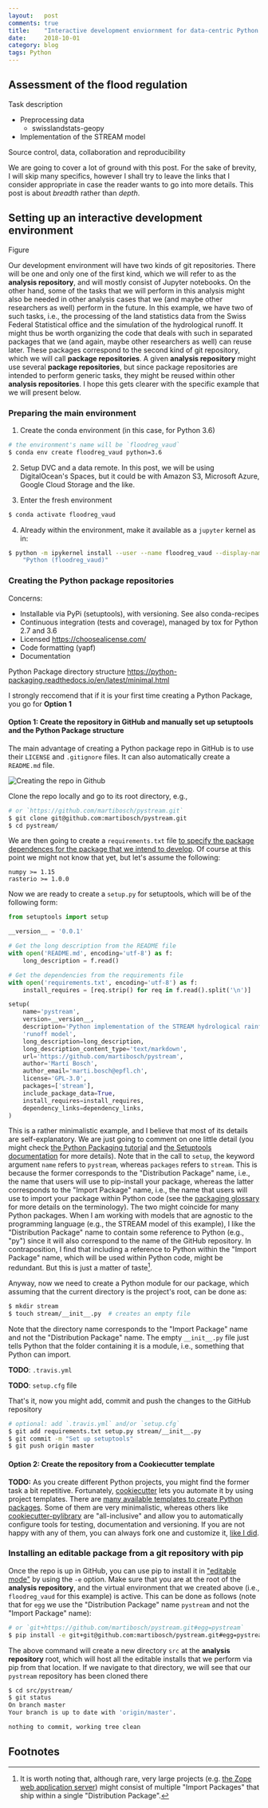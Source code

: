 ```yaml
---
layout:   post
comments: true
title:    "Interactive development enviornment for data-centric Python development"
date:     2018-10-01
category: blog
tags: Python
---
```


## Assessment of the flood regulation

Task description

* Preprocessing data
  * swisslandstats-geopy
* Implementation of the STREAM model

Source control, data, collaboration and reproducibility

We are going to cover a lot of ground with this post. For the sake of brevity, I will skip many specifics, however I shall try to leave the links that I consider appropriate in case the reader wants to go into more details. This post is about *breadth* rather than *depth*.

## Setting up an interactive development environment

Figure

Our development environment will have two kinds of git repositories. There will be one and only one of the first kind, which we will refer to as the **analysis repository**, and will mostly consist of Jupyter notebooks. On the other hand, some of the tasks that we will perform in this analysis might also be needed in other analysis cases that we (and maybe other researchers as well) perform in the future. In this example, we have two of such tasks, i.e., the processing of the land statistics data from the Swiss Federal Statistical office and the simulation of the hydrological runoff. It might thus be worth organizing the code that deals with such in separated packages that we (and again, maybe other researchers as well) can reuse later. These packages correspond to the second kind of git repository, which we will call **package repositories**. A given **analysis repository** might use several **package repositories**, but since package repositories are intended to perform generic tasks, they might be reused within other **analysis repositories**. I hope this gets clearer with the specific example that we will present below.

### Preparing the main environment

1. Create the conda environment (in this case, for Python 3.6)

```bash
# the environment's name will be `floodreg_vaud`
$ conda env create floodreg_vaud python=3.6
```

2. Setup DVC and a data remote. In this post, we will be using DigitalOcean's Spaces, but it could be with Amazon S3, Microsoft Azure, Google Cloud Storage and the like.

3. Enter the fresh environment

```bash
$ conda activate floodreg_vaud
```

4. Already within the environment, make it available as a `jupyter` kernel as in:

```bash
$ python -m ipykernel install --user --name floodreg_vaud --display-name \
    "Python (floodreg_vaud)"
```

### Creating the Python package repositories

Concerns:

* Installable via PyPi (setuptools), with versioning. See also conda-recipes
* Continuous integration (tests and coverage), managed by tox for Python 2.7 and 3.6
* Licensed  https://choosealicense.com/
* Code formatting (yapf)
* Documentation

Python Package directory structure https://python-packaging.readthedocs.io/en/latest/minimal.html

I strongly reccomend that if it is your first time creating a Python Package, you go for **Option 1**

#### Option 1: Create the repository in GitHub and manually set up setuptools and the Python Package structure

The main advantage of creating a Python package repo in GitHub is to use their `LICENSE` and `.gitignore` files.
It can also automatically create a `README.md` file.

![Creating the repo in Github](/assets/images/interactive_development/python_package_repo_github.png)

Clone the repo locally and go to its root directory, e.g.,

```bash
# or `https://github.com/martibosch/pystream.git`
$ git clone git@github.com:martibosch/pystream.git
$ cd pystream/
```

We are then going to create a `requirements.txt` file [to specify the package dependences for the package that we intend to develop](https://pip.readthedocs.io/en/latest/reference/pip_install/#requirements-file-format). Of course at this point we might not know that yet, but let's assume the following:

```
numpy >= 1.15
rasterio >= 1.0.0
```

Now we are ready to create a `setup.py` for setuptools, which will be of the following form:

```python
from setuptools import setup

__version__ = '0.0.1'

# Get the long description from the README file
with open('README.md', encoding='utf-8') as f:
    long_description = f.read()

# Get the dependencies from the requirements file
with open('requirements.txt', encoding='utf-8') as f:
    install_requires = [req.strip() for req in f.read().split('\n')]

setup(
    name='pystream',
    version=__version__,
    description='Python implementation of the STREAM hydrological rainfall-'
    'runoff model',
    long_description=long_description,
    long_description_content_type='text/markdown',
    url='https://github.com/martibosch/pystream',
    author='Martí Bosch',
    author_email='marti.bosch@epfl.ch',
    license='GPL-3.0',
    packages=['stream'],
    include_package_data=True,
    install_requires=install_requires,
    dependency_links=dependency_links,
)
```

This is a rather minimalistic example, and I believe that most of its details are self-explanatory. We are just going to comment on one little detail (you might check [the Python Packaging tutorial](https://python-packaging.readthedocs.io/en/latest/index.html) and [the Setuptools documentation](http://peak.telecommunity.com/DevCenter/setuptools) for more details). Note that in the call to `setup`, the keyword argument `name` refers to `pystream`, whereas `packages` refers to `stream`. This is because the former corresponds to the "Distribution Package" name, i.e., the name that users will use to pip-install your package, whereas the latter corresponds to the "Import Package" name, i.e., the name that users will use to import your package within Python code (see the [packaging glossary](packaging.python.org/glossary) for more details on the terminology). The two might coincide for many Python packages. When I am working with models that are agnostic to the programming language (e.g., the STREAM model of this example), I like the "Distribution Package" name to contain some reference to Python (e.g., "py") since it will also correspond to the name of the GitHub repository. In contraposition, I find that including a reference to Python within the "Import Package" name, which will be used within Python code, might be redundant. But this is just a matter of taste[^fn-multiple-import-pkgs]. 

[^fn-multiple-import-pkgs]: It is worth noting that, although rare, very large projects (e.g. [the Zope web application server](https://github.com/zopefoundation/Zope)) might consist of multiple "Import Packages" that ship within a single "Distribution Package".

Anyway, now we need to create a Python module for our package, which assuming that the current directory is the project's root, can be done as:

```bash
$ mkdir stream
$ touch stream/__init__.py  # creates an empty file
```

Note that the directory name corresponds to the "Import Package" name and not the "Distribution Package" name. The empty `__init__.py` file just tells Python that the folder containing it is a module, i.e., something that Python can import.

**TODO**: `.travis.yml`

**TODO**: `setup.cfg` file

That's it, now you might add, commit and push the changes to the GitHub repository

```bash
# optional: add `.travis.yml` and/or `setup.cfg`
$ git add requirements.txt setup.py stream/__init__.py
$ git commit -m "Set up setuptools"
$ git push origin master
```

#### Option 2: Create the repository from a Cookiecutter template

**TODO:** As you create different Python projects, you might find the former task a bit repetitive. Fortunately, [cookiecutter](https://cookiecutter.readthedocs.io/en/latest/index.html) lets you automate it by using project templates. There are [many available templates to create Python packages](https://github.com/audreyr/cookiecutter#python). Some of them are very minimalistic, whereas others like [cookiecutter-pylibrary](https://github.com/ionelmc/cookiecutter-pylibrary) are "all-inclusive" and allow you to automatically configure tools for testing, documentation and versioning. If you are not happy with any of them, you can always fork one and customize it, [like I did](https://github.com/martibosch/cookiecutter-pipproject). 

### Installing an editable package from a git repository with pip

Once the repo is up in GitHub, you can use pip to install it in ["editable mode"](https://pip.pypa.io/en/stable/reference/pip_install/#editable-installs) by using the `-e` option. Make sure that you are at the root of the **analysis repository**, and the virtual environment that we created above (i.e., `floodreg_vaud` for this example) is active. This can be done as follows (note that for `egg` we use the "Distribution Package" name `pystream` and not the "Import Package" name):

```bash
# or `git+https://github.com/martibosch/pystream.git#egg=pystream`
$ pip install -e git+git@github.com:martibosch/pystream.git#egg=pystream
```

The above command will create a new directory `src` at the **analysis repository** root, which will host all the editable installs that we perform via pip from that location. If we navigate to that directory, we will see that our `pystream` repository has been cloned there

```bash
$ cd src/pystream/
$ git status
On branch master
Your branch is up to date with 'origin/master'.

nothing to commit, working tree clean
```

## Footnotes
